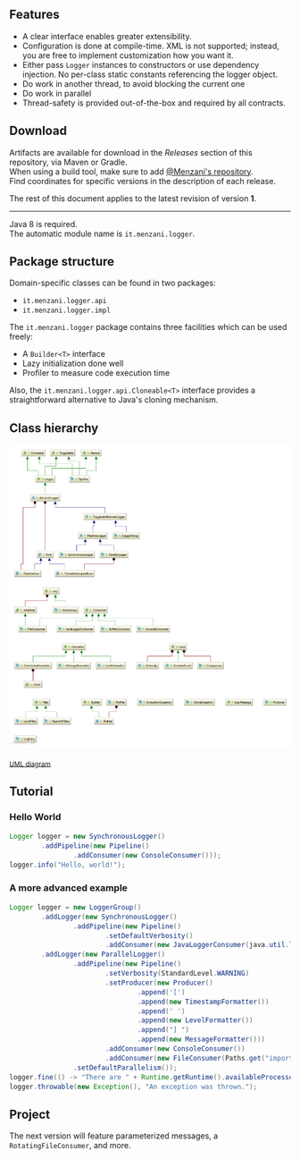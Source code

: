 ## Features

- A clear interface enables greater extensibility.
- Configuration is done at compile-time. XML is not supported; instead, you are free to implement customization how you want it.
- Either pass `Logger` instances to constructors or use dependency injection.
  No per-class static constants referencing the logger object.
- Do work in another thread, to avoid blocking the current one
- Do work in parallel
- Thread-safety is provided out-of-the-box and required by all contracts.

## Download

Artifacts are available for download in the *Releases* section of this repository, via Maven or Gradle.  
When using a build tool, make sure to add [@Menzani's repository](https://www.menzani.eu/cdn/maven).  
Find coordinates for specific versions in the description of each release.

The rest of this document applies to the latest revision of version **1**.

---

Java 8 is required.  
The automatic module name is `it.menzani.logger`.

## Package structure

Domain-specific classes can be found in two packages:
- `it.menzani.logger.api`
- `it.menzani.logger.impl`

The `it.menzani.logger` package contains three facilities which can be used freely:
- A `Builder<T>` interface
- Lazy initialization done well
- Profiler to measure code execution time

Also, the `it.menzani.logger.api.Cloneable<T>` interface provides a straightforward alternative to Java's cloning mechanism.

## Class hierarchy

![](Logger.png)

<sub>[UML diagram](Logger.uml)</sub>

## Tutorial

### Hello World

```java
Logger logger = new SynchronousLogger()
        .addPipeline(new Pipeline()
                .addConsumer(new ConsoleConsumer()));
logger.info("Hello, world!");
```

### A more advanced example

```java
Logger logger = new LoggerGroup()
        .addLogger(new SynchronousLogger()
                .addPipeline(new Pipeline()
                        .setDefaultVerbosity()
                        .addConsumer(new JavaLoggerConsumer(java.util.logging.Logger.getGlobal()))))
        .addLogger(new ParallelLogger()
                .addPipeline(new Pipeline()
                        .setVerbosity(StandardLevel.WARNING)
                        .setProducer(new Producer()
                                .append('[')
                                .append(new TimestampFormatter())
                                .append(' ')
                                .append(new LevelFormatter())
                                .append("] ")
                                .append(new MessageFormatter()))
                        .addConsumer(new ConsoleConsumer())
                        .addConsumer(new FileConsumer(Paths.get("important.log"))))
                .setDefaultParallelism());
logger.fine(() -> "There are " + Runtime.getRuntime().availableProcessors() + " logical processors.");
logger.throwable(new Exception(), "An exception was thrown.");
```

## Project

The next version will feature parameterized messages, a `RotatingFileConsumer`, and more.
